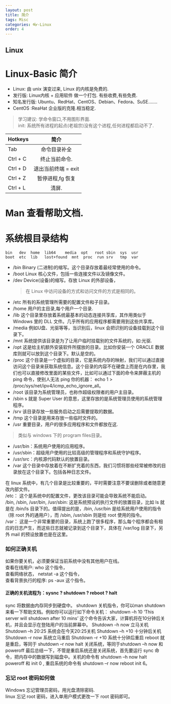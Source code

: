 ```yaml
---
layout: post
title: 简介
tags: Misc
categories: 👓-Linux
order: 4
---
```


## Linux 
# Linux-Basic  简介

- Linux: 由 unix 演变过来, Linux 的内核是免费的.
- 发行版: Linux内核 + 应用软件 做一个打包. 有些收费,有些免费.
- 知名发行版: Ubuntu、RedHat、CentOS、Debian、Fedora、SuSE…….
- CentOS :ReaHat 企业版的克隆.相当稳定.

> 学习建议: 学命令窗口,不用图形界面.  
> init: 系统所有进程的起点(老祖宗)没有这个进程,任何进程都启动不了.


| Hotkeys  |         简介        |
|:-------- |:------------------:|
| Tab      | 命令目录补全         |
| Ctrl + C | 终止当前命令.        |
| Ctrl + D | 退出当前终端 = exit |
| Ctrl + Z | 暂停进程,fg 恢复     |
| Ctrl + L | 清屏.              |


# Man  查看帮助文档.




# 系统根目录结构

	bin   dev  home  lib64    media  opt   root sbin  sys  usr
	boot  etc  lib   lost+found  mnt  proc  run srv   tmp  var

- /bin  Binary (二进制)的缩写。这个目录存放着最经常使用的命令。
- /boot Linux 核心文件，包括一些连接文件以及镜像文件。
- /dev  Device(设备)的缩写。存放 Linux 的外部设备，  
	> 在 Linux 中访问设备的方式和访问文件的方式是相同的。
- /etc 所有的系统管理所需要的配置文件和子目录。
- /home 用户的主目录,每个用户一个目录.
- /lib 这个目录里存放着系统最基本的动态连接共享库，其作用类似于 Windows 里的 DLL 文件。几乎所有的应用程序都需要用到这些共享库。
- /media 例如U盘、光驱等等，当识别后，linux 会把识别的设备挂载到这个目录下。
- /mnt 系统提供该目录是为了让用户临时挂载别的文件系统的，如:光驱.
- /opt 这是给主机额外安装软件所摆放的目录。比如你安装一个 ORACLE 数据库则就可以放到这个目录下。默认是空的。
- /proc 这个目录是一个虚拟的目录，它是系统内存的映射，我们可以通过直接访问这个目录来获取系统信息。这个目录的内容不在硬盘上而是在内存里，我们也可以直接修改里面的某些文件，比如可以通过下面的命令来屏蔽主机的 ping 命令，使别人无法 ping 你的机器：
echo 1 \> /proc/sys/net/ipv4/icmp\_echo\_ignore\_all。
- /root 该目录为系统管理员，也称作超级权限者的用户主目录。
- /sbin s 就是 Super User 的意思，这里存放的是系统管理员使用的系统管理程序。
- /srv 该目录存放一些服务启动之后需要提取的数据。
- /tmp 这个目录是用来存放一些临时文件的。
- /usr 重要目录，用户的很多应用程序和文件都放在这.
> 类似与 windows 下的 program files目录。
- /usr/bin：系统用户使用的应用程序。
- /usr/sbin：超级用户使用的比较高级的管理程序和系统守护程序。
- /usr/src：内核源代码默认的放置目录。
- /var 这个目录中存放着在不断扩充着的东西，我们习惯将那些经常被修改的目录放在这个目录下。包括各种日志文件。

在 linux 系统中，有几个目录是比较重要的，平时需要注意不要误删除或者随意更改内部文件。  
/etc： 这个是系统中的配置文件，更改该目录可能会导致系统不能启动。  
/bin, /sbin, /usr/bin, /usr/sbin: 这是系统预设的执行文件的放置目录，比如 ls 就是在 /bin/ls 目录下的。值得提出的是，/bin, /usr/bin 是给系统用户使用的指令（除 root 外的通用户），而 /sbin, /usr/sbin 则是给 root 使用的指令。  
/var： 这是一个非常重要的目录，系统上跑了很多程序，那么每个程序都会有相应的日志产生，而这些日志就被记录到这个目录下，具体在 /var/log 目录下，另外 mail 的预设放置也是在这里。



### 如何正确关机

如果你要关机，必须要保证当前系统中没有其他用户在线。  
查看在线用户: who 这个指令，  
查看网络状态， netstat -a 这个指令，  
查看背景执行的程序: ps -aux 这个指令。

#### 正确的关机流程为：sysnc ? shutdown ? reboot ? halt
sync 将数据由内存同步到硬盘中。
shutdown 关机指令，你可以man shutdown 来看一下帮助文档。例如你可以运行如下命令关机：
shutdown –h 10 ‘This server will shutdown after 10 mins’ 这个命令告诉大家，计算机将在10分钟后关机，并且会显示在登陆用户的当前屏幕中。
Shutdown –h now 立马关机
Shutdown –h 20:25 系统会在今天20:25关机
Shutdown –h +10 十分钟后关机
Shutdown –r now 系统立马重启
Shutdown –r +10 系统十分钟后重启
reboot 就是重启，等同于 shutdown –r now
halt 关闭系统，等同于shutdown –h now 和 poweroff
最后总结一下，不管是重启系统还是关闭系统，首先要运行 sync 命令，把内存中的数据写到磁盘中。关机的命令有 shutdown –h now halt poweroff 和 init 0 , 重启系统的命令有 shutdown –r now reboot init 6。


### 忘记 root 密码如何做
Windows 忘记管理员密码，用光盘清除密码.  
linux   忘记 root 密码，进入单用户模式更改一下 root 密码即可。



